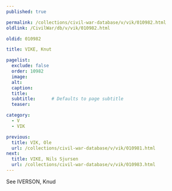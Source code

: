 ```yaml
---
published: true

permalink: /collections/civil-war-database/v/vik/010982.html
oldlink: /CivilWar/db/v/vik/010982.html

oldid: 010982

title: VIKE, Knut

pagelist:
  exclude: false
  order: 10982
  image: 
  alt:
  caption:
  title:
  subtitle:      # Defaults to page subtitle
  teaser:

category: 
  - V 
  - VIK

previous:
  title: VIK, Ole
  url: /collections/civil-war-database/v/vik/010981.html  
next:
  title: VIKE, Nils Sjursen
  url: /collections/civil-war-database/v/vik/010983.html   
---
```

See IVERSON, Knud